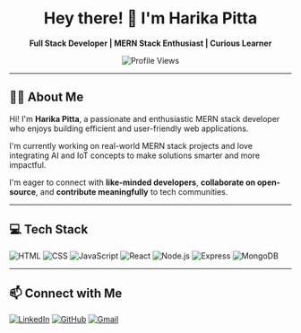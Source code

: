 <h1 align="center">Hey there! 👋 I'm Harika Pitta</h1>

<p align="center">
  <b>Full Stack Developer | MERN Stack Enthusiast | Curious Learner</b>
</p>

<p align="center">
  <img src="https://komarev.com/ghpvc/?username=pittaharika&label=Profile%20Views&color=0e75b6&style=flat" alt="Profile Views" />
</p>

---

## 👩‍💻 About Me

Hi! I'm **Harika Pitta**, a passionate and enthusiastic MERN stack developer who enjoys building efficient and user-friendly web applications.

I'm currently working on real-world MERN stack projects and love integrating AI and IoT concepts to make solutions smarter and more impactful.

I'm eager to connect with **like-minded developers**, **collaborate on open-source**, and **contribute meaningfully** to tech communities.

---

## 💻 Tech Stack

![HTML](https://img.shields.io/badge/HTML5-E34F26?style=for-the-badge&logo=html5&logoColor=white)
![CSS](https://img.shields.io/badge/CSS3-1572B6?style=for-the-badge&logo=css3&logoColor=white)
![JavaScript](https://img.shields.io/badge/JavaScript-F7DF1E?style=for-the-badge&logo=javascript&logoColor=black)
![React](https://img.shields.io/badge/React-20232A?style=for-the-badge&logo=react&logoColor=61DAFB)
![Node.js](https://img.shields.io/badge/Node.js-339933?style=for-the-badge&logo=nodedotjs&logoColor=white)
![Express](https://img.shields.io/badge/Express.js-000000?style=for-the-badge&logo=express&logoColor=white)
![MongoDB](https://img.shields.io/badge/MongoDB-4EA94B?style=for-the-badge&logo=mongodb&logoColor=white)

---

## 📫 Connect with Me

[![LinkedIn](https://img.shields.io/badge/LinkedIn-0A66C2?style=for-the-badge&logo=linkedin&logoColor=white)](https://www.linkedin.com/in/harika-pitta-196871280/)
[![GitHub](https://img.shields.io/badge/GitHub-171515?style=for-the-badge&logo=github&logoColor=white)](https://github.com/pittaharika)
[![Gmail](https://img.shields.io/badge/Gmail-D14836?style=for-the-badge&logo=gmail&logoColor=white)](mailto:pittaharika638@gmail.com)





<!--
**pittaharika/pittaharika** is a ✨ _special_ ✨ repository because its `README.md` (this file) appears on your GitHub profile.

Here are some ideas to get you started:

- 🔭 I’m currently working on ...
- 🌱 I’m currently learning ...
- 👯 I’m looking to collaborate on ...
- 🤔 I’m looking for help with ...
- 💬 Ask me about ...
- 📫 How to reach me: ...
- 😄 Pronouns: ...
- ⚡ Fun fact: ...
-->
